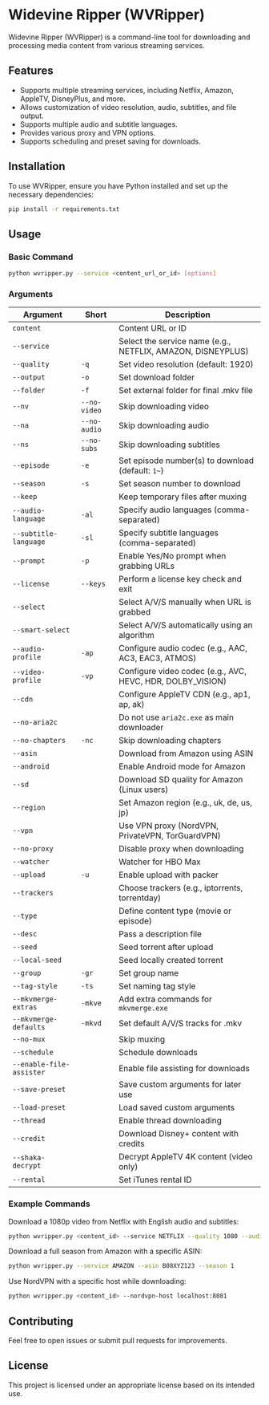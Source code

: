 # Widevine Ripper (WVRipper)

Widevine Ripper (WVRipper) is a command-line tool for downloading and processing media content from various streaming services.

## Features
- Supports multiple streaming services, including Netflix, Amazon, AppleTV, DisneyPlus, and more.
- Allows customization of video resolution, audio, subtitles, and file output.
- Supports multiple audio and subtitle languages.
- Provides various proxy and VPN options.
- Supports scheduling and preset saving for downloads.

## Installation

To use WVRipper, ensure you have Python installed and set up the necessary dependencies:

```bash
pip install -r requirements.txt
```

## Usage

### Basic Command

```bash
python wvripper.py --service <content_url_or_id> [options]
```

### Arguments

| Argument | Short | Description |
|----------|-------|-------------|
| `content` |  | Content URL or ID |
| `--service` |  | Select the service name (e.g., NETFLIX, AMAZON, DISNEYPLUS) |
| `--quality` | `-q` | Set video resolution (default: 1920) |
| `--output` | `-o` | Set download folder |
| `--folder` | `-f` | Set external folder for final .mkv file |
| `--nv` | `--no-video` | Skip downloading video |
| `--na` | `--no-audio` | Skip downloading audio |
| `--ns` | `--no-subs` | Skip downloading subtitles |
| `--episode` | `-e` | Set episode number(s) to download (default: `1~`) |
| `--season` | `-s` | Set season number to download |
| `--keep` |  | Keep temporary files after muxing |
| `--audio-language` | `-al` | Specify audio languages (comma-separated) |
| `--subtitle-language` | `-sl` | Specify subtitle languages (comma-separated) |
| `--prompt` | `-p` | Enable Yes/No prompt when grabbing URLs |
| `--license` | `--keys` | Perform a license key check and exit |
| `--select` |  | Select A/V/S manually when URL is grabbed |
| `--smart-select` |  | Select A/V/S automatically using an algorithm |
| `--audio-profile` | `-ap` | Configure audio codec (e.g., AAC, AC3, EAC3, ATMOS) |
| `--video-profile` | `-vp` | Configure video codec (e.g., AVC, HEVC, HDR, DOLBY_VISION) |
| `--cdn` |  | Configure AppleTV CDN (e.g., ap1, ap, ak) |
| `--no-aria2c` |  | Do not use `aria2c.exe` as main downloader |
| `--no-chapters` | `-nc` | Skip downloading chapters |
| `--asin` |  | Download from Amazon using ASIN |
| `--android` |  | Enable Android mode for Amazon |
| `--sd` |  | Download SD quality for Amazon (Linux users) |
| `--region` |  | Set Amazon region (e.g., uk, de, us, jp) |
| `--vpn` |  | Use VPN proxy (NordVPN, PrivateVPN, TorGuardVPN) |
| `--no-proxy` |  | Disable proxy when downloading |
| `--watcher` |  | Watcher for HBO Max |
| `--upload` | `-u` | Enable upload with packer |
| `--trackers` |  | Choose trackers (e.g., iptorrents, torrentday) |
| `--type` |  | Define content type (movie or episode) |
| `--desc` |  | Pass a description file |
| `--seed` |  | Seed torrent after upload |
| `--local-seed` |  | Seed locally created torrent |
| `--group` | `-gr` | Set group name |
| `--tag-style` | `-ts` | Set naming tag style |
| `--mkvmerge-extras` | `-mkve` | Add extra commands for `mkvmerge.exe` |
| `--mkvmerge-defaults` | `-mkvd` | Set default A/V/S tracks for .mkv |
| `--no-mux` |  | Skip muxing |
| `--schedule` |  | Schedule downloads |
| `--enable-file-assister` |  | Enable file assisting for downloads |
| `--save-preset` |  | Save custom arguments for later use |
| `--load-preset` |  | Load saved custom arguments |
| `--thread` |  | Enable thread downloading |
| `--credit` |  | Download Disney+ content with credits |
| `--shaka-decrypt` |  | Decrypt AppleTV 4K content (video only) |
| `--rental` |  | Set iTunes rental ID |

### Example Commands

Download a 1080p video from Netflix with English audio and subtitles:
```bash
python wvripper.py <content_id> --service NETFLIX --quality 1080 --audio-language en --subtitle-language en
```

Download a full season from Amazon with a specific ASIN:
```bash
python wvripper.py --service AMAZON --asin B08XYZ123 --season 1
```

Use NordVPN with a specific host while downloading:
```bash
python wvripper.py <content_id> --nordvpn-host localhost:8081
```

## Contributing
Feel free to open issues or submit pull requests for improvements.

## License
This project is licensed under an appropriate license based on its intended use.

